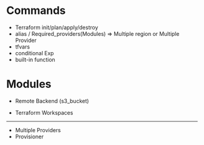 # Commands
* Terraform init/plan/apply/destroy
* alias / Required_providers(Modules) => Multiple region or Multiple Provider
* tfvars
* conditional Exp
* built-in function

# Modules

* Remote Backend (s3_bucket)

* Terraform Workspaces
------------------------------------------------

* Multiple Providers
* Provisioner